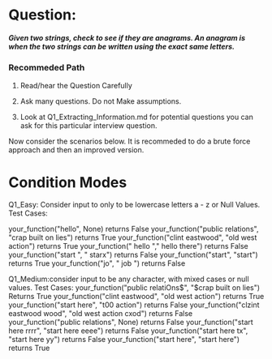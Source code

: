# Question:
##### Given two strings, check to see if they are anagrams. An anagram is when the two strings can be written using the exact same letters.


### Recommeded Path 
1. Read/hear the Question Carefully
2. Ask many questions. Do not Make assumptions.

3.  Look at Q1_Extracting_Information.md for potential questions you can ask for this particular
interview question.

Now consider the scenarios below. It is recommeded to do a brute force approach and then an improved version.

# Condition Modes
Q1_Easy: Consider input to only to be lowercase letters a - z or Null Values.
Test Cases:

your_function("hello", None) returns False
your_function("public relations", "crap built on lies") returns True
your_function("clint eastwood", "old west action") returns True
your_function(" hello "," hello there") returns False
your_function("start ", " starx") returns False
your_function("start", "start") returns True
your_function("jo", " job ") returns False


Q1_Medium:consider input to be any character, with mixed cases or null values.
Test Cases:
your_function("public relatiOns$", "$crap built on lies") Returns True
your_function("clint eastwood", "old west action") returns True
your_function("start here", "t00 action") returns False
your_function("clzint eastwood wood", "old west action cxod") returns False
your_function("public relations", None) returns False
your_function("start here rrrr", "start here eeee") returns False
your_function("start here tx", "start here yy") returns False
your_function("start here", "start here") returns True
